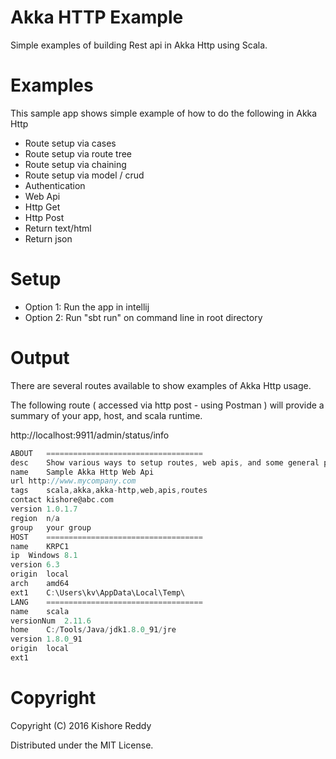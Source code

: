 # Akka HTTP Example 

Simple examples of building Rest api in Akka Http using Scala.

# Examples
This sample app shows simple example of how to do the following in Akka Http

- Route setup via cases
- Route setup via route tree
- Route setup via chaining
- Route setup via model / crud
- Authentication
- Web Api 
- Http Get
- Http Post
- Return text/html
- Return json


# Setup
- Option 1: Run the app in intellij
- Option 2: Run "sbt run" on command line in root directory


# Output
There are several routes available to show examples of Akka Http usage.

The following route ( accessed via http post - using Postman ) will provide a summary of your app, host, and scala runtime.

http://localhost:9911/admin/status/info

```scala
ABOUT	===================================
desc	Show various ways to setup routes, web apis, and some general patterns and practices
name	Sample Akka Http Web Api
url	http://www.mycompany.com
tags	scala,akka,akka-http,web,apis,routes
contact	kishore@abc.com
version	1.0.1.7
region	n/a
group	your group
HOST	===================================
name	KRPC1
ip	Windows 8.1
version	6.3
origin	local
arch	amd64
ext1	C:\Users\kv\AppData\Local\Temp\
LANG	===================================
name	scala
versionNum	2.11.6
home	C:/Tools/Java/jdk1.8.0_91/jre
version	1.8.0_91
origin	local
ext1	
```

# Copyright

Copyright (C) 2016 Kishore Reddy

Distributed under the MIT License.
